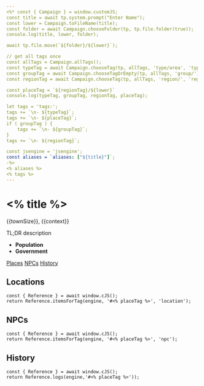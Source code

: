 ```yaml
---
<%* const { Campaign } = window.customJS;
const title = await tp.system.prompt("Enter Name");
const lower = Campaign.toFileName(title);
const folder = await Campaign.chooseFolder(tp, tp.file.folder(true));
console.log(title, lower, folder);

await tp.file.move(`${folder}/${lower}`);

// get all tags once
const allTags = Campaign.allTags();
const typeTag = await Campaign.chooseTag(tp, allTags, 'type/area', 'type/area');
const groupTag = await Campaign.chooseTagOrEmpty(tp, allTags, 'group/');
const regionTag = await Campaign.chooseTag(tp, allTags, 'region/', 'region');

const placeTag = `${regionTag}/${lower}`
console.log(typeTag, groupTag, regionTag, placeTag);

let tags = 'tags:';
tags += `\n- ${typeTag}`;
tags += `\n- ${placeTag}`;
if ( groupTag ) {
    tags += `\n- ${groupTag}`;
}
tags += `\n- ${regionTag}`;

const jsengine = 'jsengine';
const aliases = `aliases: ["${title}"]`;
-%>
<% aliases %>
<% tags %>
---
```

# <% title %>
<span class="subhead">{{townSize}}, {{context}}</span>

TL;DR description

- **Population**
- **Government**

<span class="nav">[Places](#Places) [NPCs](#NPCs) [History](#History)</span>

## Locations

```<% jsengine %>
const { Reference } = await window.cJS();
return Reference.itemsForTag(engine, '#<% placeTag %>', 'location');
```

## NPCs

```<% jsengine %>
const { Reference } = await window.cJS();
return Reference.itemsForTag(engine, '#<% placeTag %>', 'npc');
```

## History

```<% jsengine %>
const { Reference } = await window.cJS();
return Reference.logs(engine,'#<% placeTag %>'));
```
